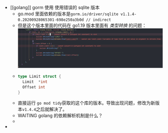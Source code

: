 - [[golang]] gorm 使用 使用错误的 sqlite 版本
	- go.mod 里面依赖的版本是`gorm.io/driver/sqlite v1.1.4-0.20200928065301-698e250a3b0d // indirect`
	- 但是这个版本里面的代码在 go1.19 版本里面有 *类型转换* 的问题：
	  ![](https://raw.githubusercontent.com/stillfox-lee/image/main/picgo/202303052032885.png)
	- ```go
	  type Limit struct {
	  	Limit  *int
	  	Offset int
	  }
	  ```
	- 直接运行 `go mod tidy`获取的这个库的版本。导致出现问题，修改为新版本`v1.4.4`之后就解决了。
	- WAITING  golang 的依赖解析机制是什么？
	-
-